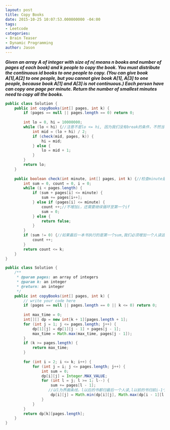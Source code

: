 ```yaml
---
layout: post
title: Copy Books
date: 2015-10-25 10:07:53.000000000 -04:00
tags:
- Leetcode
categories:
- Brain Teaser
- Dynamic Programming
author: Jason
---
```

<p><strong><em>Given an array A of integer with size of n( means n books and number of pages of each book) and k people to copy the book. You must distribute the continuous id books to one people to copy. (You can give book A[1],A[2] to one people, but you cannot give book A[1], A[3] to one people, because book A[1] and A[3] is not continuous.) Each person have can copy one page per minute. Return the number of smallest minutes need to copy all the books.</em></strong></p>


``` java
public class Solution {
    public int copyBooks(int[] pages, int k) {
        if (pages == null || pages.length == 0) return 0;
        
        int lo = 0, hi = 10000000;
        while (lo < hi) {//注意不是lo <= hi, 因为我们没有break的条件，不然当lo = hi = mid时 死循环
            int mid = (lo + hi) / 2;
            if (check(mid, pages, k)) {
                hi = mid;
            } else {
                lo = mid + 1;
            }
        }
        return lo;
    }
    
    public boolean check(int minute, int[] pages, int k) {//检查minute是否满足k个人读完所有书
        int sum = 0, count = 0, i = 0;
        while (i < pages.length) {
            if (sum + pages[i] <= minute) {
                sum += pages[i++];
            } else if (pages[i] <= minute) {
                count ++;//不增加i，还需要继续循环至第一个if
                sum = 0;
            } else {
                return false;
            }
        }
        if (sum != 0) {//如果最后一本书执行的是第一个sum,我们必须增加一个人读这些sum
            count ++;
        }
        return count <= k;
    }
}
```
``` java
public class Solution {
    /**
     * @param pages: an array of integers
     * @param k: an integer
     * @return: an integer
     */
    public int copyBooks(int[] pages, int k) {
        // write your code here
        if (pages == null || pages.length == 0 || k <= 0) return 0;
        
        int max_time = 0;
        int[][] dp = new int[k + 1][pages.length + 1];
        for (int j = 1; j <= pages.length; j++) {
            dp[1][j] = dp[1][j - 1] + pages[j - 1];
            max_time = Math.max(max_time, pages[j - 1]);
        }
        if (k >= pages.length) {
            return max_time;
        }
        
        for (int i = 2; i <= k; i++) {
            for (int j = i; j <= pages.length; j++) {
                int sum = 0;
                dp[i][j] = Integer.MAX_VALUE;
                for (int l = j; l >= 1; l--) {
                    sum += pages[l - 1]; 
                   //以l为界画条线，l以后的书都归最后一个人读,l以前的书归前i-1个人读
                    dp[i][j] = Math.min(dp[i][j], Math.max(dp[i - 1][l - 1], sum));
                }
            }
        }
        return dp[k][pages.length];
    }
}
```
